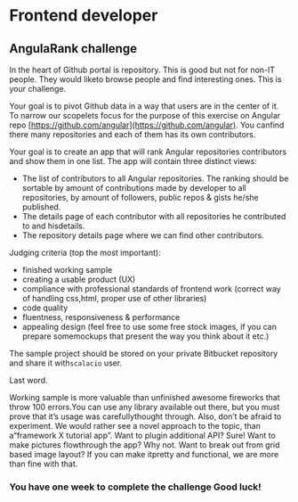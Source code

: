 # Frontend developer

## AngulaRank challenge

In the heart of Github portal is repository. This is good but not for non-IT people. They would liketo browse people and find interesting ones. This is your challenge.

Your goal is to pivot Github data in a way that users are in the center of it. To narrow our scopelets focus for the purpose of this exercise on Angular repo [​https://github.com/angular​](https://github.com/angular). You canfind there many repositories and each of them has its own contributors.

Your goal is to create an app that will rank Angular repositories contributors and show them in one list. The app will contain three distinct views:

- The list of contributors to all Angular repositories. The ranking should be sortable by amount of contributions made by developer to all repositories, by amount of followers, public repos & gists he/she published.
- The details page of each contributor with all repositories he contributed to and hisdetails.
- The repository details page where we can find other contributors.

Judging criteria (top the most important):

- finished working sample
- creating a ​usable​ product (UX)
- compliance with ​professional​ standards of frontend work (correct way of handling css,html, proper use of other libraries)
- code quality
- fluentness, responsiveness & performance
- appealing design (feel free to use some ​free stock images​, ​if you can prepare somemockups that present the way you think about it etc.)

The sample project should be stored on your private Bitbucket repository and share it with`scalacio` user.

Last word.

Working​ sample is more valuable than unfinished awesome fireworks that throw 100 errors.You can use any library available out there, but you must prove that it’s usage was carefullythought through.
Also, don’t be afraid to ​experiment​. We would rather see a novel approach to the topic, than a“framework X tutorial app”. Want to plugin additional API? Sure! Want to make pictures flowthrough the app? Why not. Want to break out from grid based image layout? If you can make itpretty and functional, we are more than fine with that.

### You have one week to complete the challenge ​Good luck!
